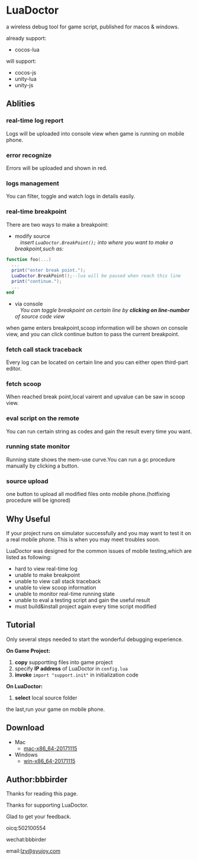 # LuaDoctor
a wireless debug tool for game script,
published for macos &amp; windows.

already support: 
* cocos-lua

will support: 
* cocos-js
* unity-lua
* unity-js
## Ablities
### real-time log report
Logs will be uploaded into console view when game is running on mobile phone.
### error recognize
Errors will be uploaded and shown in red.
### logs management
You can filter, toggle and watch logs in details easily.
### real-time breakpoint
There are two ways to make a breakpoint:
* modify source <br/>
*&emsp;insert `LuaDoctor.BreakPoint();` into where you want to make a breakpoint,such as:*
```lua
function foo(...)
  ...
  print("enter break point.");
  LuaDoctor.BreakPoint();--lua will be paused when reach this line
  print("continue.");
  ...
end
```
* via console <br/>
*&emsp;You can toggle breakpoint on certain line by **clicking on line-number** of source code view*

when game enters breakpoint,scoop information will be shown on console view, 
and you can click continue button to pass the current breakpoint.
### fetch call stack traceback
Every log can be located on certain line and you can either open third-part editor.
### fetch scoop
When reached break point,local vairent and upvalue can be saw in scoop view.
### eval script on the remote
You can run certain string as codes and gain the result every time you want.
### running state monitor
Running state shows the mem-use curve.You can run a gc procedure manually by clicking a button.
### source upload
one button to upload all modified files onto mobile phone.(hotfixing procedure will be ignored)

## Why Useful
If your project runs on simulator successfully and you may want to test it on a real mobile phone.
This is when you may meet troubles soon.

LuaDoctor was designed for the common issues of mobile testing,which are listed as following:
* hard to view real-time log
* unable to make breakpoint
* unable to view call stack traceback
* unable to view scoop information
* unable to monitor real-time running state
* unable to eval a testing script and gain the useful result
* must build&install project again every time script modified
## Tutorial
Only several steps needed to start the wonderful debugging experience.

**On Game Project:**
1. **copy** supportting files into game project
2. specify **IP address** of LuaDoctor in `config.lua`
3. **invoke** `import "support.init"` in initialization code

**On LuaDoctor:**
1. **select** local source folder

the last,run your game on mobile phone.

## Download
* Mac
   * [mac-x86_64-20171115](#)
* Windows
   * [win-x86_64-20171115](#)
## Author:bbbirder

Thanks for reading this page.

Thanks for supporting LuaDoctor.

Glad to get your feedback.

oicq:502100554

wechat:bbbirder

email:lzy@syujoy.com
